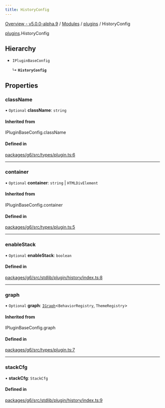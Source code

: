 ```yaml
---
title: HistoryConfig
---
```


[Overview - v5.0.0-alpha.9](../../README.en.md) / [Modules](../../modules.en.md) / [plugins](../../modules/plugins.en.md) / HistoryConfig

[plugins](../../modules/plugins.en.md).HistoryConfig

## Hierarchy

- `IPluginBaseConfig`

  ↳ **`HistoryConfig`**

## Properties

### className

• `Optional` **className**: `string`

#### Inherited from

IPluginBaseConfig.className

#### Defined in

[packages/g6/src/types/plugin.ts:6](https://github.com/antvis/G6/blob/60905f4c6c/packages/g6/src/types/plugin.ts#L6)

___

### container

• `Optional` **container**: `string` \| `HTMLDivElement`

#### Inherited from

IPluginBaseConfig.container

#### Defined in

[packages/g6/src/types/plugin.ts:5](https://github.com/antvis/G6/blob/60905f4c6c/packages/g6/src/types/plugin.ts#L5)

___

### enableStack

• `Optional` **enableStack**: `boolean`

#### Defined in

[packages/g6/src/stdlib/plugin/history/index.ts:8](https://github.com/antvis/G6/blob/60905f4c6c/packages/g6/src/stdlib/plugin/history/index.ts#L8)

___

### graph

• `Optional` **graph**: [`IGraph`](../graph/IGraph.en.md)<`BehaviorRegistry`, `ThemeRegistry`\>

#### Inherited from

IPluginBaseConfig.graph

#### Defined in

[packages/g6/src/types/plugin.ts:7](https://github.com/antvis/G6/blob/60905f4c6c/packages/g6/src/types/plugin.ts#L7)

___

### stackCfg

• **stackCfg**: `StackCfg`

#### Defined in

[packages/g6/src/stdlib/plugin/history/index.ts:9](https://github.com/antvis/G6/blob/60905f4c6c/packages/g6/src/stdlib/plugin/history/index.ts#L9)
